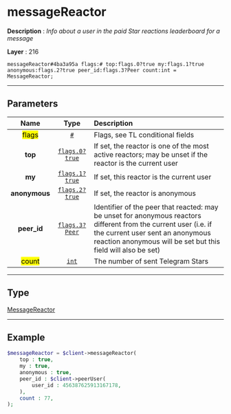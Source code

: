 # messageReactor

**Description** : *Info about a user in the paid Star reactions leaderboard for a message*

**Layer** : 216

```tl
messageReactor#4ba3a95a flags:# top:flags.0?true my:flags.1?true anonymous:flags.2?true peer_id:flags.3?Peer count:int = MessageReactor;
```

---

## Parameters

| Name | Type | Description |
| :---: | :---: | :--- |
| <mark>flags</mark> | [`#`](type/#) | Flags, see TL conditional fields |
| **top** | [`flags.0?true`](type/true) | If set, the reactor is one of the most active reactors; may be unset if the reactor is the current user |
| **my** | [`flags.1?true`](type/true) | If set, this reactor is the current user |
| **anonymous** | [`flags.2?true`](type/true) | If set, the reactor is anonymous |
| **peer_id** | [`flags.3?Peer`](type/Peer) | Identifier of the peer that reacted: may be unset for anonymous reactors different from the current user (i.e. if the current user sent an anonymous reaction anonymous will be set but this field will also be set) |
| <mark>count</mark> | [`int`](type/int) | The number of sent Telegram Stars |

---

## Type

[MessageReactor](type/MessageReactor)

---

## Example

```php
$messageReactor = $client->messageReactor(
	top : true,
	my : true,
	anonymous : true,
	peer_id : $client->peerUser(
		user_id : 456387625913167178,
	),
	count : 77,
);
```